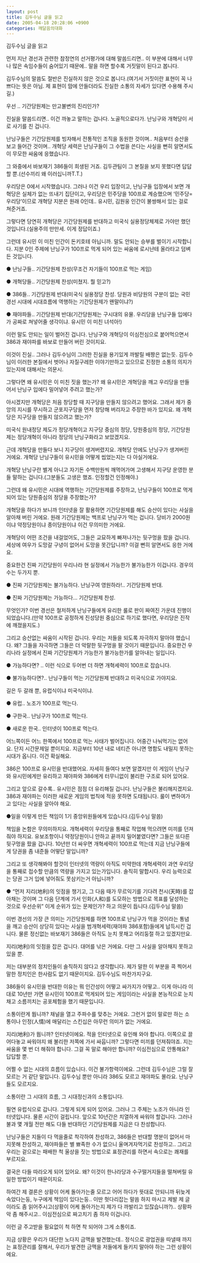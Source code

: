 ```yaml
---
layout: post
title: 김두수님 글을 읽고
date: 2005-04-18 20:28:06 +0900
categories: 깨달음의대화
---
```

김두수님 글을 읽고
  

  
먼저 지난 경선과 관련한 참정연의 선거평가에 대해 말씀드리면.. 이 부분에 대해서 너무나 많은 속임수들이 숨어있기 때문에.. 말을 하면 할수록 거짓말이 된다고 봅니다.
  

  
김두수님의 말씀도 절반은 진실하지 않은 것으로 봅니다.(여기서 거짓이란 표현이 꼭 나쁘다는 뜻은 아님. 제 표현이 맘에 안들더라도 진실한 소통의 자세가 있다면 수용해 주시길.)
  

  
우선 .. 기간당원제는 만고불변의 진리인가?
  

  
진실을 말씀드리면.. 이건 까놓고 말하는 겁나다. 노골적으로다가. 난닝구와 개혁당이 서로 사기를 친 겁니다.
  

  
난닝구들은 기간당원제를 빙자해서 전통적인 조직을 동원한 것이며.. 처음부터 승산을 보고 들어간 것이며.. 개혁당 세력은 난닝구들이 그 수법을 쓴다는 사실을 뻔히 알면서도 이 무모한 싸움에 응했습니다.
  

  
그 와중에서 바보재기 386들이 희생된 거죠. 김두관팀이 그 본질을 보지 못했다면 답답할 뿐.(선수끼리 왜 이러십니까T.T.)
  

  
우리당은 0에서 시작했습니다. 그러나 이건 우리 입장이고, 난닝구들 입장에서 보면 개혁당은 실체가 없는 뜨내기 집단이고, 우리당은 민주당을 100프로 계승했으며 ‘민주당=우리당’이므로 개혁당 지분은 원래 0인데.. 유시민, 김원웅 인간이 불쌍해서 있는 걸로 쳐준거죠.
  

  
그렇다면 당연히 개혁당은 기간당원제를 반대하고 미국식 실용정당체제로 가야만 했던 것입니다.(실용주의 만만세. 이게 정답이죠.)
  

  
그런데 유시민 이 미친 인간이 돈키호테 아닙니까. 말도 안되는 승부를 벌이기 시작합니다. 지분 0인 주제에 난닝구가 100프로 먹게 되어 있는 싸움에 로시난테 올라타고 덤벼든 것입니다.
  

  
● 난닝구들.. 기간당원제 찬성(무조건 자기들이 100프로 먹는 게임)
  
● 개혁당들.. 기간당원제 찬성(미쳤지. 뭘 믿고?)
  

  
● 386들.. 기간당원제 반대(미국식 실용정당 찬성. 당원과 비당원의 구분이 없는 국민경선 시대에 시대흐름에 역행하는 기간당원제가 왠말이냐?)
  
● 재야파들.. 기간당원제 반대(기간당원제는 구시대의 유물. 우리당을 난닝구들 입에다가 공짜로 쳐넣어줄 생각이냐. 유시민 이 미친 녀석아!)
  

  
이런 말도 안되는 일이 벌어진 겁니다. 난닝구와 개혁당이 이심전심으로 붙어먹으면서 386과 재야파를 바보로 만들어 버린 것이지요.
  

  
이것이 진실.. 그러나 김두수님이 그러한 진실을 용기있게 까발릴 배짱은 없는듯. 김두수님이 이러한 본질에서 벗어나 자질구레한 이야기만하고 있으므로 진정한 소통의 의지가 있는지에 대해서는 의문시.
  

  
그렇다면 왜 유시민은 이 미친 짓을 했는가? 왜 유시민은 개혁당을 깨고 우리당을 만들어서 난닝구 입에다 밀어넣어 주려고 했는가?
  

  
아시겠지만 개혁당은 처음 창당할 때 지구당을 만들지 않으려고 했어요. 그래서 제가 중앙의 지시를 무시하고 군포지구당을 먼저 창당해 버리자고 주장한 바가 있지요. 왜 개혁당은 지구당을 만들지 않으려고 했는가?
  

  
미국식 원내정당 제도가 정당개혁이고 지구당 중심의 정당, 당원중심의 정당, 기간당원제는 정당개혁이 아니라 정당의 난닝구화라고 보았겠지요.
  

  
근데 개혁당을 만들다 보니 지구당이 생겨버렸지요. 개혁당 안에도 난닝구가 생겨버린 거에요. 개혁당 난닝구들이 유시민을 어떻게 씹었는지는 다 아실거에요.
  

  
개혁당 난닝구란 별게 아니고 자기돈 수백만원씩 깨먹어가며 고생해서 지구당 운영한 분들 말하는 겁니다.(그분들도 고생은 했죠. 인정할건 인정해야.)
  

  
그런데 왜 유시민은 시대에 역행하는 기간당원제를 주장하고, 난닝구들이 100프로 먹게되어 있는 당원중심의 정당을 주장했는가?
  

  
개혁당을 하다가 보니까 인터넷을 잘 활용하면 기간당원제를 해도 승산이 있다는 사실을 알아채 버린 거에요. 원래 기간당원제는 백프로 난닝구가 먹는 겁니다. 당비가 2000원이냐 약정당원이냐 종이당원이냐 이건 무의미한 거에요.
  

  
개혁당이 어떤 조건을 내걸었어도, 그들은 교묘하게 빠져나가는 뒷구멍을 팠을 겁니다. 세상에 여우가 도망갈 구녕이 없어서 도망을 못간답니까? 이걸 뻔히 알면서도 응한 거에요.
  

  
중요한건 진짜 기간당원이 우리나라 현 실정에서 가능한가 불가능한가 이겁니다. 경우의 수는 두가지 뿐.
  

  
● 진짜 기간당원제는 불가능하다. 난닝구여 영원하라!.. 기간당원제 반대.
  
● 진짜 기간당원제는 가능하다... 기간당원제 찬성.
  

  
무엇인가? 이번 경선은 철저하게 난닝구들에게 유리한 룰로 판이 짜여진 가운데 진행이 되었습니다.(만약 100프로 공정하게 진성당원 중심으로 하기로 했다면, 우리당은 진작에 깨졌을지도.)
  

  
그리고 승산없는 싸움이 시작된 겁니다. 우리는 저들을 되도록 자극하지 말아야 했습니다. 왜? 그들을 자극하면 그들은 더 악랄한 뒷구멍을 팔 것이기 때문입니다. 중요한건 우리나라 실정에서 진짜 기간당원제가 가능한가 불가능한가를 알아내는 일입니다.
  

  
● 가능하다면? .. 이런 식으로 두어번 더 하면 개혁세력이 100프로 잡습니다.
  
● 불가능하다면?.. 난닝구들이 먹는 기간당원제 반대하고 미국식으로 가야지요.
  

  
길은 두 갈래 뿐, 유럽식이냐 미국식이냐.
  

  
● 유럽.. 노조가 100프로 먹는다.
  
● 구한국.. 난닝구가 100프로 먹는다.
  
● 새로운 한국.. 인터넷이 100프로 먹는다.
  

  
어느쪽이든 어느 한쪽에서 100프로 먹는 사태가 벌어집니다. 어중간 나눠먹기는 없어요. 단지 시간문제일 뿐이지요. 지금부터 10년 내로 네티즌 아니면 명함도 내밀지 못하는 시대가 옵니다. 이건 확실해요.
  

  
386은 100프로 유시민을 반대했어요. 자세히 들여다 보면 알겠지만 이 게임이 난닝구와 유시민에게만 유리하고 재야파와 386에게 터무니없이 불리한 구조로 되어 있어요.
  

  
그리고 앞으로 갈수록.. 유시민은 점점 더 유리해질 겁니다. 난닝구들은 불리해지겠지요. 386과 재야파는 이러한 새로운 게임의 법칙에 적응 못하면 도태됩니다. 룰이 변하여가고 있다는 사실을 알아야 해요.
  

  
●일을 이렇게 만든 책임이 1기 중앙위원들에게 있습니다.(김두수님 말씀)
  

  
책임을 논함은 무의미하지요. 개혁세력이 우리당을 통째로 작업해 먹으려면 미끼를 던져줘야 하지요. 유보조항이니 약정당원이니 안하고 끝까지 밀어붙였다면? 그들은 또다른 뒷구멍을 팠을 겁니다. 10년만 더 싸우면 개혁세력이 100프로 먹는데 지금 난닝구들에게 당권을 좀 내준들 어떻단 말입니까?
  

  
그리고 또 생각해봐야 할것이 인터넷의 역량이 아직도 미약한데 개혁세력이 과연 우리당을 통째로 접수할 만큼의 역량을 가지고 있는가입니다. 솔직히 말합시다. 우리 능력으로는 당권 그거 입에 넣어줘도 못삼키는거 아닙니까?
  

  
● “먼저 지리(地利)의 잇점을 챙기고, 그 다음 때가 무르익기를 기다려 천시(天時)를 잡아채는 것이며 그 다음 단계에 가서 인화(人和)를 도모하는 방법으로 목표를 달성하는 것으로 우선순위” 이게 순위가 있는 문제인가? 하고 의문이 듭니다.(김두수님 말씀)
  

  
이번 경선의 가장 큰 의미는 기간당원제를 하면 100프로 난닝구가 먹을 것이라는 통념을 깨고 승산이 상당히 있다는 사실을 범개혁세력(재야파 386포함)들에게 납득시킨 겁니다. 물론 정신없는 바보재기 386들은 아직도 눈치 못채고 어리둥절 하고 있겠지만요.
  

  
지리(地利)의 잇점을 잡은 겁니다. 대어를 낚은 거에요. 다만 그 사실을 알아채지 못하고 있을 뿐.
  

  
저는 대부분의 정치인들이 솔직하지 않다고 생각합니다. 제가 말한 이 부분을 콕 찍어서 말한 정치인은 한사람도 없기 때문이지요. 김두수님도 마찬가지구요.
  

  
386들이 유시민을 반대한 이유는 뭐 인간성이 어떻고 싸가지가 어떻고.. 이게 아니라 이대로 10년만 가면 유시민이 100프로 먹게되어 있는 게임이라는 사실을 본능적으로 눈치채고 소름끼치는 공포체험을 했기 때문입니다.
  

  
소통이란게 뭡니까? 채널을 열고 주파수를 맞추는 거에요. 그런거 없이 말로만 하는 소통이나 인정(人情)에 매달리는 스킨십은 아무런 의미가 없는 거에요.
  

  
지리(地利)가 뭡니까? 인터넷이에요. 적을 인터넷으로 유인해 와야 합니다. 이쪽으로 끌어다놓고 싸워야지 왜 불리한 저쪽에 가서 싸웁니까? 그렇다면 미끼를 던져줘야죠. 지는 싸움을 몇 번 더 해줘야 합니다. 그걸 꼭 말로 해야만 합니까? 이심전심으로 안통해요? 답답할 뿐.
  

  
어쩔 수 없는 시대의 흐름이 있습니다. 이건 불가항력이에요. 그런데 김두수님은 그럴 잘 모르는 거 같단 말입니다. 김두수님 뿐만 아니라 386도 모르고 재야파도 몰라요. 난닝구들도 모르지요.
  

  
소통이란 그 시대의 흐름, 그 시대정신과의 소통입니다.
  

  
필연 유럽식으로 갑니다. 그렇게 되게 되어 있어요. 그러나 그 주체는 노조가 아니라 인터넷입니다. 물론 시간이 걸립니다. 앞으로 10년간은 치열하게 싸워야 할겁니다. 그러나 불과 몇 개월 전만 해도 다들 반대하던 기간당원제를 지금은 다 찬성합니다.
  

  
난닝구들은 지들이 다 먹을줄로 착각하여 찬성하고, 386들은 반대할 명분이 없어서 마지못해 찬성하고, 재야파들은 별 뾰족한 수가 없으니 울며겨자먹기로 찬성하고.. 그리고 우리는 겉으로는 패배한 척 울상을 짓는 방법으로 표정관리를 하면서 속으로는 쾌재를 부르지요.
  

  
결국은 다들 따라오게 되어 있어요. 왜? 이것이 한나라당과 수구떨거지들을 떨쳐버릴 유일한 방법이기 때문이지요.
  

  
하여간 제 결론은 상황이 어케 돌아가는줄 모르고 어어 하다가 뜻대로 안되니까 뒤늦게 속았다는둥, 누구에게 책임이 있다는둥.. 이딴 헛다리잡는 말씀 하지 마시고 제발 제 글이라도 좀 읽어주시고(상황이 어케 돌아가는지 제가 다 까발리고 있잖습니까?).. 상황파악 좀 해주시고.. 이심전심으로 짜고치기 좀 하자 이겁니다.
  

  
이런 글 주고받을 필요없이 척 하면 착 되어야 그게 소통이죠.
  

  
지금 상황은 우리가 대단한 노다지 금맥을 발견했는데.. 정식으로 광업권을 따낼때 까지는 표정관리를 잘해서, 우리가 발견한 금맥을 저들에게 들키지 말아야 하는 그런 상황이에요.